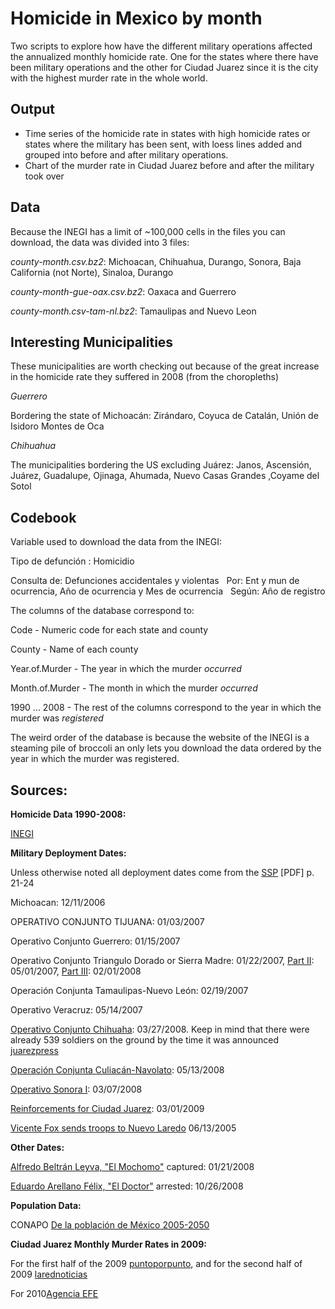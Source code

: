 ﻿Homicide in Mexico by month
================================================
Two scripts to explore how have the different military operations
affected the annualized monthly homicide rate. One for the states
where there have been military operations and the other for Ciudad
Juarez since it is the city with the highest murder rate in the whole world.

Output
------
* Time series of the homicide rate in states with high homicide rates
  or states where the military has been sent, with loess lines added
  and grouped into before and after military operations.
* Chart of the murder rate in Ciudad Juarez before and after the military took over

Data
-----
Because the INEGI has a limit of ~100,000 cells in the files you can download, the data was divided into 3 files:

_county-month.csv.bz2_: Michoacan, Chihuahua, Durango, Sonora, Baja California (not Norte), Sinaloa, Durango

_county-month-gue-oax.csv.bz2_: Oaxaca and Guerrero

_county-month.csv-tam-nl.bz2_: Tamaulipas and Nuevo Leon

Interesting Municipalities
---------------------------
These municipalities are worth checking out because of the great increase in the homicide rate they suffered in 2008 (from the choropleths)

_Guerrero_

Bordering the state of Michoacán: Zirándaro, Coyuca de Catalán, Unión de Isidoro Montes de Oca

_Chihuahua_

The municipalities bordering the US excluding Juárez: Janos, Ascensión, Juárez, Guadalupe, Ojinaga, Ahumada, Nuevo Casas Grandes ,Coyame del Sotol


Codebook
--------
Variable used to download the data from the INEGI:

Tipo de defunción : Homicidio

Consulta de: Defunciones accidentales y violentas   Por: Ent y mun de ocurrencia, Año de ocurrencia y Mes de ocurrencia   Según: Año de registro

The columns of the database correspond to:

Code - Numeric code for each state and county

County - Name of each county

Year.of.Murder - The year in which the murder _occurred_

Month.of.Murder	- The month in which the murder _occurred_

1990 ... 2008 - The rest of the columns correspond to the year in which the murder was _registered_

The weird order of the database is because the website of the INEGI is a steaming pile of broccoli an only lets you download the data ordered by the year in which the murder was registered.

Sources:
--------
__Homicide Data 1990-2008:__

[INEGI](http://www.inegi.org.mx/est/contenidos/espanol/proyectos/continuas/vitales/bd/mortalidad/MortalidadGeneral.asp?s=est&c=11144)

__Military Deployment Dates:__

Unless otherwise noted all deployment dates come from the [SSP](http://www.ssp.gob.mx/portalWebApp/ShowBinary?nodeId=/BEA%20Repository/270970//archivo) [PDF] p. 21-24

Michoacan: 12/11/2006

OPERATIVO CONJUNTO  TIJUANA: 01/03/2007

Operativo Conjunto Guerrero: 01/15/2007

Operativo Conjunto Triangulo Dorado or Sierra Madre: 01/22/2007, [Part II](http://www.elsiglodetorreon.com.mx/noticia/328548.a-punto-de-reiniciar-la-guerra-contra-el-narc.html): 05/01/2007, [Part III]((http://www.elsiglodetorreon.com.mx/noticia/328548.a-punto-de-reiniciar-la-guerra-contra-el-narc.html)): 02/01/2008

Operación Conjunta Tamaulipas-Nuevo León: 02/19/2007

Operativo Veracruz: 05/14/2007

[Operativo Conjunto Chihuaha](http://www.el-mexicano.com.mx%2Fnoticias%2Fnacional%2F2009%2F03%2F02%2Fsitian-militares-ciudad-juarez.aspx&ei=OoZgS-nmA4XYtgOHwpGzCw&usg=AFQjCNH5AvHSTNwSpMPqT98OuiSYA8kbjg&sig2=rucCCB325xG_lYgmU_Rodw): 03/27/2008. Keep in mind that there were already 539 soldiers on the ground by the time it was announced
[juarezpress](http://www.eluniversal.com.mx/nacion/166104.html)

[Operación Conjunta Culiacán-Navolato](http://www.tabascohoy.com.mx/nota.php?id_nota=155210): 05/13/2008

[Operativo Sonora I](http://www.elimparcial.com/busqueda/TraerNota.aspx?Numnota=295876): 03/07/2008

[Reinforcements for Ciudad Juarez](http://eleconomista.com.mx/notas-online/politica/2009/03/01/arriban-militares-ciudad-juarez): 03/01/2009

[Vicente Fox sends troops to Nuevo Laredo](http://www.univision.com/content/content.jhtml?cid=625397) 06/13/2005

__Other Dates:__

[Alfredo Beltrán Leyva, "El Mochomo"](http://www.sedena.gob.mx/index.php?id_art=1169) captured: 01/21/2008

[Eduardo Arellano Félix, "El Doctor"](http://www.elfinanciero.com.mx/ElFinanciero/Portal/cfpages/contentmgr.cfm?docId=152259&docTipo=1&orderby=docid&sortby=ASC) arrested: 10/26/2008

__Population Data:__

CONAPO [De la población de México 2005-2050](http://www.conapo.gob.mx/00cifras/proy/municipales.xls)

__Ciudad Juarez Monthly Murder Rates in 2009:__

For the first half of the 2009
[puntoporpunto](http://www.puntoporpunto.com/informacion-general/en_juarez_suman_mil_13_asesina.php),
and for the second half of 2009
[larednoticias](http://www.larednoticias.com/detalle.cfm?s=26)

For 2010[Agencia EFE](http://www.google.com/hostednews/epa/article/ALeqM5gVsNv7FxY-In2bVMa5v0rujdQWtQ)
